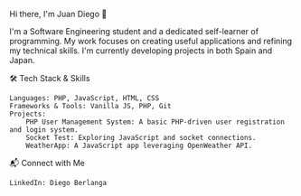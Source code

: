 Hi there, I'm Juan Diego 👋

I'm a Software Engineering student and a dedicated self-learner of programming. My work focuses on creating useful applications and refining my technical skills. I'm currently developing projects in both Spain and Japan.

🛠 Tech Stack & Skills

    Languages: PHP, JavaScript, HTML, CSS
    Frameworks & Tools: Vanilla JS, PHP, Git
    Projects:
        PHP User Management System: A basic PHP-driven user registration and login system.
        Socket Test: Exploring JavaScript and socket connections.
        WeatherApp: A JavaScript app leveraging OpenWeather API.
        
📬 Connect with Me

    LinkedIn: Diego Berlanga
